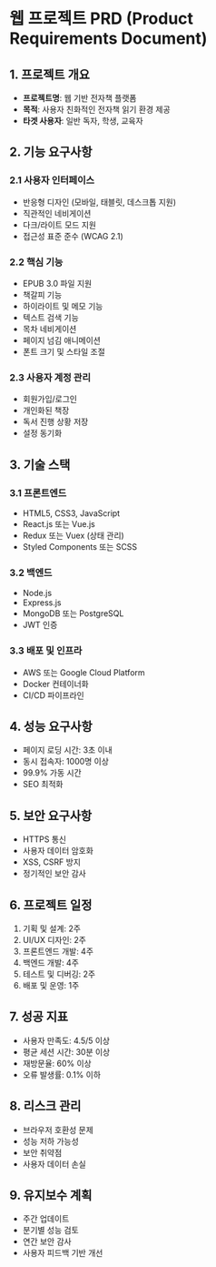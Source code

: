 # 웹 프로젝트 PRD (Product Requirements Document)

## 1. 프로젝트 개요
- **프로젝트명**: 웹 기반 전자책 플랫폼
- **목적**: 사용자 친화적인 전자책 읽기 환경 제공
- **타겟 사용자**: 일반 독자, 학생, 교육자

## 2. 기능 요구사항

### 2.1 사용자 인터페이스
- 반응형 디자인 (모바일, 태블릿, 데스크톱 지원)
- 직관적인 네비게이션
- 다크/라이트 모드 지원
- 접근성 표준 준수 (WCAG 2.1)

### 2.2 핵심 기능
- EPUB 3.0 파일 지원
- 책갈피 기능
- 하이라이트 및 메모 기능
- 텍스트 검색 기능
- 목차 네비게이션
- 페이지 넘김 애니메이션
- 폰트 크기 및 스타일 조절

### 2.3 사용자 계정 관리
- 회원가입/로그인
- 개인화된 책장
- 독서 진행 상황 저장
- 설정 동기화

## 3. 기술 스택

### 3.1 프론트엔드
- HTML5, CSS3, JavaScript
- React.js 또는 Vue.js
- Redux 또는 Vuex (상태 관리)
- Styled Components 또는 SCSS

### 3.2 백엔드
- Node.js
- Express.js
- MongoDB 또는 PostgreSQL
- JWT 인증

### 3.3 배포 및 인프라
- AWS 또는 Google Cloud Platform
- Docker 컨테이너화
- CI/CD 파이프라인

## 4. 성능 요구사항
- 페이지 로딩 시간: 3초 이내
- 동시 접속자: 1000명 이상
- 99.9% 가동 시간
- SEO 최적화

## 5. 보안 요구사항
- HTTPS 통신
- 사용자 데이터 암호화
- XSS, CSRF 방지
- 정기적인 보안 감사

## 6. 프로젝트 일정
1. 기획 및 설계: 2주
2. UI/UX 디자인: 2주
3. 프론트엔드 개발: 4주
4. 백엔드 개발: 4주
5. 테스트 및 디버깅: 2주
6. 배포 및 운영: 1주

## 7. 성공 지표
- 사용자 만족도: 4.5/5 이상
- 평균 세션 시간: 30분 이상
- 재방문율: 60% 이상
- 오류 발생률: 0.1% 이하

## 8. 리스크 관리
- 브라우저 호환성 문제
- 성능 저하 가능성
- 보안 취약점
- 사용자 데이터 손실

## 9. 유지보수 계획
- 주간 업데이트
- 분기별 성능 검토
- 연간 보안 감사
- 사용자 피드백 기반 개선 